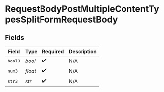 # RequestBodyPostMultipleContentTypesSplitFormRequestBody


## Fields

| Field              | Type               | Required           | Description        |
| ------------------ | ------------------ | ------------------ | ------------------ |
| `bool3`            | *bool*             | :heavy_check_mark: | N/A                |
| `num3`             | *float*            | :heavy_check_mark: | N/A                |
| `str3`             | *str*              | :heavy_check_mark: | N/A                |